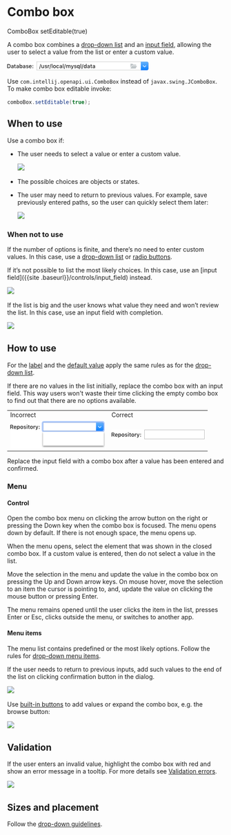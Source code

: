 <!-- Copyright 2000-2024 JetBrains s.r.o. and contributors. Use of this source code is governed by the Apache 2.0 license. -->

# Combo box

<tldr>ComboBox setEditable(true)</tldr>

A combo box combines a [drop-down list](drop_down.md) and an [input field](input_field.md), allowing the user to select a value from the list or enter a custom value.


![](/../../../images/ui/combo_box/example.png)

Use `com.intellij.openapi.ui.ComboBox`  instead of `javax.swing.JComboBox`. To make combo box editable invoke:

```java
comboBox.setEditable(true);
```

## When to use

Use a combo box if:

* The user needs to select a value or enter a custom value.

    ![](font_size.png)

* The possible choices are objects or states.


* The user may need to return to previous values. For example, save previously entered paths, so the user can quickly
select them later:

    ![](maven.png)


### When not to use

If the number of options is finite, and there’s no need to enter custom values. In this case, use a [drop-down list](drop_down.md) or [radio buttons](radio_button.md).

If it’s not possible to list the most likely choices. In this case, use an [input field]({{site
.baseurl}}/controls/input_field) instead.

![](prefill.png)

If the list is big and the user knows what value they need and won’t review the list. In this case, use an input field with completion.

![](completion.png)


## How to use

For the [label](drop_down.md#label) and the [default value](drop_down.md#default-value) apply the same rules as for the
 [drop-down list](drop_down.md).

If there are no values in the list initially, replace the combo box with an input field. This way users won't waste their time clicking the empty combo box to find out that there are no options available.

<table>
    <tr>
        <td> Incorrect </td>
        <td>Correct </td>
    </tr>
    <tr>
        <td> <img src="../../../images/ui/combo_box/empty.png" /> </td>
        <td> <img src="../../../images/ui/combo_box/replace_with_iput_field.png" /> </td>
    </tr>
</table>
Replace the input field with a combo box after a value has been entered and confirmed.


### Menu

#### Control

Open the combo box menu on clicking the arrow button on the right or pressing the Down key when the combo box is
focused.
The menu opens down by default. If there is not enough space, the menu opens up.

When the menu opens, select the element that was shown in the closed combo box. If a custom value is entered, then
do not select a value in the list.

Move the selection in the menu and update the value in the combo box on pressing the Up and Down arrow keys. On
mouse hover, move the selection to an item the cursor is pointing to, and, update the value on clicking the mouse button or pressing Enter.

The menu remains opened until the user clicks the item in the list, presses Enter or Esc, clicks outside the menu,
or switches to another app.


#### Menu items

The menu list contains predefined or the most likely options. Follow the rules for [drop-down menu items](drop_down.md#menu-items).

If the user needs to return to previous inputs, add such values to the end of the list on clicking confirmation button in the dialog.

![](maven.png)

Use [built-in buttons](built_in_button.md) to add values or expand the combo box, e.g. the browse button:

![](built_in_button.png)

## Validation

If the user enters an invalid value, highlight the combo box with red and show an error message in a tooltip. For
more details see [Validation errors](validation_errors.md).

![](validation.png)


## Sizes and placement

Follow the [drop-down guidelines](drop_down.md#sizes-and-placement).
